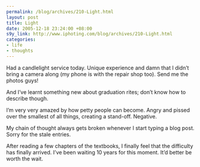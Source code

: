 ```yaml
--- 
permalink: /blog/archives/210-Light.html
layout: post
title: Light
date: 2005-12-18 23:24:00 +08:00
s9y_link: http://www.iphoting.com/blog/archives/210-Light.html
categories: 
- life
- thoughts
---
```

<p class="whiteline"><p>Had a candlelight service today. Unique experience and damn that I didn&#8217;t bring a camera along (my phone is with the repair shop too). Send me the photos guys!</p>
</p><p class="whiteline"><p>And I&#8217;ve learnt something new about graduation rites; don&#8217;t know how to describe though.</p>
</p><p class="whiteline"><p>I&#8217;m very very amazed by how petty people can become. Angry and pissed over the smallest of all things, creating a stand-off. Negative.</p>
</p><p class="whiteline"><p>My chain of thought always gets broken whenever I start typing a blog post. Sorry for the stale entries.</p>
</p><p class="break"><p>After reading a few chapters of the textbooks, I finally feel that the difficulty has finally arrived. I&#8217;ve been waiting 10 years for this moment. It&#8217;d better be worth the wait.</p></p>
